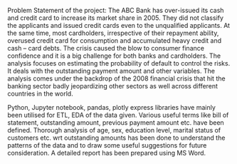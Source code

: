 Problem Statement of the project:
The ABC Bank has over-issued its cash and credit card to increase its market share in 2005.
They did not classify the applicants and issued credit cards even to the unqualified applicants.
At the same time, most cardholders, irrespective of their repayment ability, overused credit card for consumption and accumulated heavy credit and cash – card debts.
The crisis caused the blow to consumer finance confidence and it is a big challenge for both banks and cardholders.
The analysis focuses on estimating the probability of default to control the risks.
It deals with the outstanding payment amount and other variables.
The analysis comes under the backdrop of the 2008 financial crisis that hit the banking sector badly jeopardizing other sectors as well across different countries in the world.

Python, Jupyter notebook, pandas, plotly express libraries have mainly been utilised for ETL, EDA of the data given.
Various useful terms like bill of statement, outstanding amount, previous payment amount etc. have been defined.
Thorough analysis of age, sex, education level, marital status of customers etc. wrt outstanding amounts has been done to understand the patterns of the data and to draw some useful suggestions for future consideration.
A detailed report has been prepared using MS Word.
